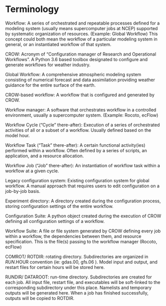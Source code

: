 Terminology
=============

Workflow: A series of orchestrated and repeatable processes defined for a modeling system (usually means supercomputer jobs at NCEP) supported by systematic organization of resources. (Example: Global Workflow) This concept could both mean the workflow of a particular modeling system in general, or an instantiated workflow of that system.

CROW: Acronym of “Configuration manager of Research and Operational Workflows”. A Python 3.6 based toolbox designated to configure and generate workflows for weather industry.

Global Workflow: A comprehensive atmospheric modeling system consisting of numerical forecast and data assimilation providing weather guidance for the entire surface of the earth.

CROW-based workflow: A workflow that is configured and generated by CROW.

Workflow manager: A software that orchestrates workflow in a controlled environment, usually a supercomputer system. (Example: Rocoto, ecFlow)

Workflow Cycle (“Cycle” there-after): Execution of a series of orchestrated activities of all or a subset of a workflow. Usually defined based on the model hour.

Workflow Task (“Task” there-after): A certain functional activity(ies) performed within a workflow. Often defined by a series of scripts, an application, and a resource allocation.

Workflow Job (“Job” there-after): An instantiation of workflow task within a workflow at a given cycle.

Legacy configuration system: Existing configuration system for global workflow. A manual approach that requires users to edit configuration on a job-by-job basis.

Experiment directory: A directory created during the configuration process, storing configuration settings of the entire workflow.

Configuration Suite: A python object created during the execution of CROW defining all configuration settings of a workflow.

Workflow Suite: A file or file system generated by CROW defining every job within a workflow, the dependencies between them, and resource specification. This is the file(s) passing to the workflow manager (Rocoto, ecFlow)

COMROT/ ROTDIR: rotating directory. Subdirectories are organized in $RUN.$HOUR convention (ie: gdas.00, gfs.06 ). Model input and output, and restart files for certain hours will be stored here. 

RUNDIR/ DATAROOT: run-time directory. Subdirectories are created for each job. All input file, restart file, and executables will be soft-linked to the corresponding subdirectory under this place. Namelists and temporary outputs will be generated here. When a job has finished successfully, outputs will be copied to ROTDIR.
